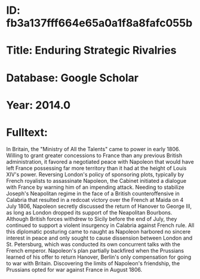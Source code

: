 # ID: fb3a137fff664e65a0a1f8a8fafc055b
# Title: Enduring Strategic Rivalries
# Database: Google Scholar
# Year: 2014.0
# Fulltext:
In Britain, the "Ministry of All the Talents" came to power in early 1806.
Willing to grant greater concessions to France than any previous British administration, it favored a negotiated peace with Napoleon that would have left France possessing far more territory than it had at the height of Louis XIV's power.
Reversing London's policy of sponsoring plots, typically by French royalists to assassinate Napoleon, the Cabinet initiated a dialogue with France by warning him of an impending attack.
Needing to stabilize Joseph's Neapolitan regime in the face of a British counteroffensive in Calabria that resulted in a redcoat victory over the French at Maida on 4 July 1806, Napoleon secretly discussed the return of Hanover to George III, as long as London dropped its support of the Neapolitan Bourbons.
Although British forces withdrew to Sicily before the end of July, they continued to support a violent insurgency in Calabria against French rule.
All this diplomatic posturing came to naught as Napoleon harbored no sincere interest in peace and only sought to cause dissension between London and St. Petersburg, which was conducted its own concurrent talks with the French emperor.
Napoleon's plan partially backfired when the Prussians learned of his offer to return Hanover, Berlin's only compensation for going to war with Britain.
Discovering the limits of Napoleon's friendship, the Prussians opted for war against France in August 1806.